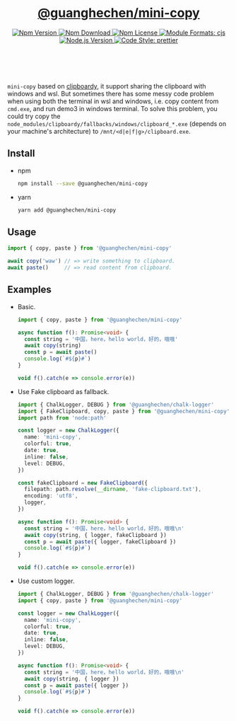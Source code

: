 <header>
  <h1 align="center">
    <a href="https://github.com/guanghechen/node-scaffolds/tree/@guanghechen/mini-copy@6.0.0-alpha.10/packages/mini-copy#readme">@guanghechen/mini-copy</a>
  </h1>
  <div align="center">
    <a href="https://www.npmjs.com/package/@guanghechen/mini-copy">
      <img
        alt="Npm Version"
        src="https://img.shields.io/npm/v/@guanghechen/mini-copy.svg"
      />
    </a>
    <a href="https://www.npmjs.com/package/@guanghechen/mini-copy">
      <img
        alt="Npm Download"
        src="https://img.shields.io/npm/dm/@guanghechen/mini-copy.svg"
      />
    </a>
    <a href="https://www.npmjs.com/package/@guanghechen/mini-copy">
      <img
        alt="Npm License"
        src="https://img.shields.io/npm/l/@guanghechen/mini-copy.svg"
      />
    </a>
    <a href="#install">
      <img
        alt="Module Formats: cjs"
        src="https://img.shields.io/badge/module_formats-cjs-green.svg"
      />
    </a>
    <a href="https://github.com/nodejs/node">
      <img
        alt="Node.js Version"
        src="https://img.shields.io/node/v/@guanghechen/mini-copy"
      />
    </a>
    <a href="https://github.com/prettier/prettier">
      <img
        alt="Code Style: prettier"
        src="https://img.shields.io/badge/code_style-prettier-ff69b4.svg?style=flat-square"
      />
    </a>
  </div>
</header>
<br/>


`mini-copy` based on [clipboardy](https://www.npmjs.com/package/clipboardy), it support sharing the
clipboard with windows and wsl. But sometimes there has some messy code problem when using both the
terminal in wsl and windows, i.e. copy content from `cmd.exe`, and run demo3 in windows terminal.
To solve this problem, you could try copy the `node_modules/clipboardy/fallbacks/windows/clipboard_*.exe`
(depends on your machine's architecture) to `/mnt/<d|e|f|g>/clipboard.exe`.


## Install

* npm

  ```bash
  npm install --save @guanghechen/mini-copy
  ```

* yarn

  ```bash
  yarn add @guanghechen/mini-copy
  ```

## Usage

```typescript
import { copy, paste } from '@guanghechen/mini-copy'

await copy('waw') // => write something to clipboard.
await paste()     // => read content from clipboard.
```


## Examples

* Basic.
  ```typescript
  import { copy, paste } from '@guanghechen/mini-copy'

  async function f(): Promise<void> {
    const string = '中国，here，hello world，好的，哦哦'
    await copy(string)
    const p = await paste()
    console.log(`#${p}#`)
  }

  void f().catch(e => console.error(e))
  ```

* Use Fake clipboard as fallback.
  ```typescript
  import { ChalkLogger, DEBUG } from '@guanghechen/chalk-logger'
  import { FakeClipboard, copy, paste } from '@guanghechen/mini-copy'
  import path from 'node:path'

  const logger = new ChalkLogger({
    name: 'mini-copy',
    colorful: true,
    date: true,
    inline: false,
    level: DEBUG,
  })

  const fakeClipboard = new FakeClipboard({
    filepath: path.resolve(__dirname, 'fake-clipboard.txt'),
    encoding: 'utf8',
    logger,
  })

  async function f(): Promise<void> {
    const string = '中国，here，hello world，好的，哦哦\n'
    await copy(string, { logger, fakeClipboard })
    const p = await paste({ logger, fakeClipboard })
    console.log(`#${p}#`)
  }

  void f().catch(e => console.error(e))
  ```


* Use custom logger.

  ```typescript
  import { ChalkLogger, DEBUG } from '@guanghechen/chalk-logger'
  import { copy, paste } from '@guanghechen/mini-copy'

  const logger = new ChalkLogger({
    name: 'mini-copy',
    colorful: true,
    date: true,
    inline: false,
    level: DEBUG,
  })

  async function f(): Promise<void> {
    const string = '中国，here，hello world，好的，哦哦\n'
    await copy(string, { logger })
    const p = await paste({ logger })
    console.log(`#${p}#`)
  }

  void f().catch(e => console.error(e))
  ```


[homepage]: https://github.com/guanghechen/node-scaffolds/tree/@guanghechen/mini-copy@6.0.0-alpha.10/packages/mini-copy#readme
